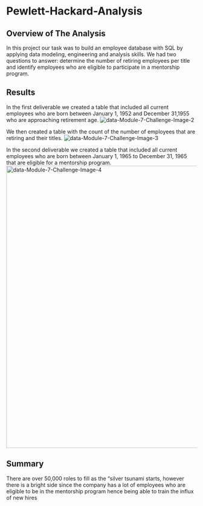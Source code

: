 # Pewlett-Hackard-Analysis
## Overview of The Analysis
In this project our task was to build an employee database with SQL by applying data modeling, engineering and analysis skills.  We had two questions to answer: determine the number of retiring employees per title and identify employees who are eligible to participate in a mentorship program.

## Results
In the first deliverable we created a table that included all current employees who are born between January 1, 1952 and December 31,1955 who are approaching retirement age. 
![data-Module-7-Challenge-Image-2](https://user-images.githubusercontent.com/44278585/203693707-c46e2dd3-5e72-466a-9dd9-a4b9985c6f17.png)


We then created a table with the count of the number of employees that are retiring and their titles.
![data-Module-7-Challenge-Image-3](https://user-images.githubusercontent.com/44278585/203693719-5dbd5aac-3c1f-46e3-acb7-3c223471b27b.png)


In the second deliverable we created a table that included all current employees who are born between January 1, 1965 to December 31, 1965 that are eligible for a mentorship program.
<img width="748" alt="data-Module-7-Challenge-Image-4" src="https://user-images.githubusercontent.com/44278585/203693723-71234d28-8325-47b9-b5f1-5ec096cd57c2.png">


## Summary
There are over 50,000 roles to fill as the “silver tsunami starts, however there is a bright side since the company has a lot of employees who are eligible to be in the mentorship program hence being able to train the influx of new hires
